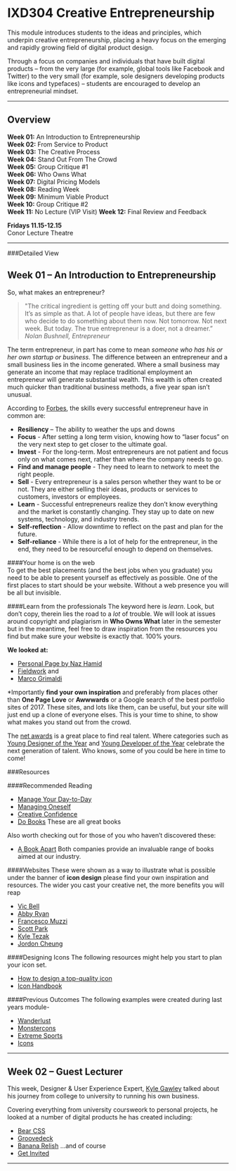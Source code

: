 IXD304 Creative Entrepreneurship
================================

This module introduces students to the ideas and principles, which underpin creative entrepreneurship, placing a heavy focus on the emerging and rapidly growing field of digital product design.

Through a focus on companies and individuals that have built digital products – from the very large (for example, global tools like Facebook and Twitter) to the very small (for example, sole designers developing products like icons and typefaces) – students are encouraged to develop an entrepreneurial mindset.

---

Overview
--------

__Week 01:__ An Introduction to Entrepreneurship    
__Week 02:__ From Service to Product   
__Week 03:__ The Creative Process  
__Week 04:__ Stand Out From The Crowd   
__Week 05:__ Group Critique #1    
__Week 06:__ Who Owns What   
__Week 07:__ Digital Pricing Models    
__Week 08:__ Reading Week    
__Week 09:__ Minimum Viable Product    
__Week 10:__ Group Critique #2  
__Week 11:__ No Lecture  (VIP Visit)
__Week 12:__ Final Review and Feedback
   
__Fridays 11.15-12.15__  
Conor Lecture Theatre

---

###Detailed View


Week 01 – An Introduction to Entrepreneurship
---------------------------------------------

So, what makes an entrepreneur?

>"The critical ingredient is getting off your butt and doing something. It’s as simple as that. A lot of people have ideas, but there are few who decide to do something about them now. Not tomorrow. Not next week. But today. The true entrepreneur is a doer, not a dreamer.”
<cite>Nolan Bushnell, Entrepreneur</cite>

The term entrepreneur, in part has come to mean *someone who has his or her own startup or business*. The difference between an entrepreneur and a small business lies in the income generated. Where a small business may generate an income that may replace traditional employment an entrepreneur will generate substantial wealth. This wealth is often created much quicker than traditional business methods, a five year span isn’t unusual. 

According to [Forbes](http://www.forbes.com/sites/aileron/2013/11/26/the-top-skills-every-entrepreneur-needs/#238a57ee5669), the skills every successful entrepreneur have in common are:
- **Resiliency** – The ability to weather the ups and downs 
- **Focus** - After setting a long term vision, knowing how to “laser focus” on the very next step to get closer to the ultimate goal.
- **Invest** - For the long-term. Most entrepreneurs are not patient and focus only on what comes next, rather than where the company needs to go. 
- **Find and manage people** - They need to learn to network to meet the right people.
- **Sell** - Every entrepreneur is a sales person whether they want to be or not. They are either selling their ideas, products or services to customers, investors or employees.
- **Learn** - Successful entrepreneurs realize they don’t know everything and the market is constantly changing. They stay up to date on new systems, technology, and industry trends.
- **Self-reflection** - Allow downtime to reflect on the past and plan for the future.
- **Self-reliance** - While there is a lot of help for the entrepreneur, in the end, they need to be resourceful enough to depend on themselves.

####Your home is on the web  
To get the best placements (and the best jobs when you graduate) you need to be able to present yourself as effectively as possible. One of the first places to start should be your website. Without a web presence you will be all but invisible.

####Learn from the professionals
The keyword here is *learn*. Look, but don’t copy, therein lies the road to a *lot* of trouble. We will look at issues around copyright and plagiarism in **Who Owns What** later in the semester but in the meantime, feel free to draw inspiration from the resources you find but make sure your website is exactly that. 100% yours.

**We looked at:**

- [Personal Page by Naz Hamid](https://github.com/weightshift/The-Personal-Page)   
- [Fieldwork](http://madebyfieldwork.com) and
- [Marco Grimaldi](http://www.thenerodesign.com)

*Importantly **find your own inspiration** and preferably from places other than **One Page Love** or **Awwwards** or a Google search of the best portfolio sites of 2017. These sites, and lots like them, can be useful, but your site will just end up a clone of everyone elses. This is your time to shine, to show what makes you stand out from the crowd.

The [net awards](https://thenetawards.com/vote) is a great place to find real talent. Where categories such as [Young Designer of the Year](https://thenetawards.com/vote/young-designer) and [Young Developer of the Year](https://thenetawards.com/vote/young-developer) celebrate the next generation of talent. Who knows, some of you could be here in time to come!

###Resources

####Recommended Reading
- [Manage Your Day-to-Day](http://www.amazon.co.uk/Manage-Your-Day---Day-Creative/dp/1477800670/ref=sr_1_1?ie=UTF8&qid=1454088959&sr=8-1&keywords=Manage+Your+Day-to-Day)
- [Managing Oneself](http://www.amazon.co.uk/Managing-Oneself-Harvard-Business-Classics/dp/142212312X/ref=sr_1_1?ie=UTF8&qid=1454089054&sr=8-1&keywords=peter+drucker)
- [Creative Confidence](http://www.amazon.co.uk/Creative-Confidence-Unleashing-Potential-Within/dp/0008139385/ref=sr_1_1?ie=UTF8&qid=1454089007&sr=8-1&keywords=creative+confidence)
- [Do Books](http://thedobook.co/) These are all great books

Also worth checking out for those of you who haven’t discovered these:
- [A Book Apart](http://abookapart.com)
Both companies provide an invaluable range of books aimed at our industry.

####Websites
These were shown as a way to illustrate what is possible under the banner of **icon design** please find your own inspiration and resources. The wider you cast your creative net, the more benefits you will reap
- [Vic Bell](http://www.vicbell.co.uk)
- [Abby Ryan](http://www.abbyryandesign.com)
- [Francesco Muzzi](https://www.flickr.com/photos/mootsie)
- [Scott Park](http://scottparkillustration.tumblr.com)
- [Kyle Tezak](http://kyletezak.com/four-icon-challenge.html)
- [Jordon Cheung](http://jordoncheung.com/)

####Designing Icons
The following resources might help you start to plan your icon set.
- [How to design a top-quality icon](http://www.creativebloq.com/graphic-design/how-design-top-quality-icon-10135092)
- [Icon Handbook](http://iconhandbook.co.uk/)

####Previous Outcomes
The following examples were created during last years module-
- [Wanderlust](http://www.paigeboyd.co.uk/portfolio/wanderlust/index.html)
- [Monstercons](http://hayleygregg.com/monstercons/monstercons.html)
- [Extreme Sports](http://andrewwhann.com/extreme-sports/index.html)
- [Icons](http://ingahampton.com/portfolio/icons/)

---

Week 02 – Guest Lecturer
------------------------
This week, Designer & User Experience Expert, [Kyle Gawley](http://kylegawley.co.uk/) talked about his journey from college to university to running his own business.

Covering everything from university coursweork to personal projects, he looked at a number of digital products he has created including:
- [Bear CSS](http://bearcss.com/)
- [Groovedeck](http://groovedeck.it/)   
- [Banana Relish](http://bananarelish.com/)
…and of course  
- [Get Invited](https://getinvited.to/)

---


